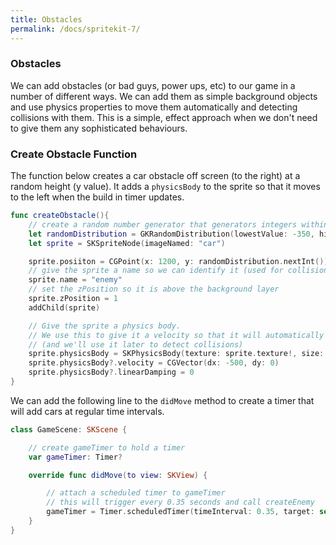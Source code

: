 ```yaml
---
title: Obstacles
permalink: /docs/spritekit-7/
---
```


### Obstacles

We can add obstacles (or bad guys, power ups, etc) to our game in a number of different ways. We can add them as simple background objects and use physics properties to move them automatically and detecting collisions with them. This is a simple, effect approach when we don't need to give them any sophisticated behaviours.  

### Create Obstacle Function

The function below creates a car obstacle off screen (to the right) at a random height (y value). It adds a `physicsBody` to the sprite so that it moves to the left when the build in timer updates.  

```swift
func createObstacle(){
    // create a random number generator that generators integers within a range
    let randomDistribution = GKRandomDistribution(lowestValue: -350, highestValue:350)
    let sprite = SKSpriteNode(imageNamed: "car")

    sprite.posiiton = CGPoint(x: 1200, y: randomDistribution.nextInt())
    // give the sprite a name so we can identify it (used for collision detection)
    sprite.name = "enemy"
    // set the zPosition so it is above the background layer
    sprite.zPosition = 1
    addChild(sprite)

    // Give the sprite a physics body.
    // We use this to give it a velocity so that it will automatically move to the left
    // (and we'll use it later to detect collisions)
    sprite.physicsBody = SKPhysicsBody(texture: sprite.texture!, size: sprite.size)
    sprite.physicsBody?.velocity = CGVector(dx: -500, dy: 0)
    sprite.physicsBody?.linearDamping = 0
}
```

We can add the following line to the `didMove` method to create a timer that will add cars at regular time intervals.  

```swift
class GameScene: SKScene {

    // create gameTimer to hold a timer
    var gameTimer: Timer?

    override func didMove(to view: SKView) {

        // attach a scheduled timer to gameTimer
        // this will trigger every 0.35 seconds and call createEnemy
        gameTimer = Timer.scheduledTimer(timeInterval: 0.35, target: self, selector: #selector(createEnemy)), userInfo: nil, repeats: true)
    }
}
```